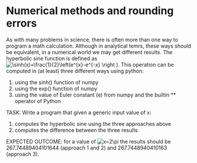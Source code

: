 # Numerical methods and rounding errors

As with many problems in science, there is often more than one way to program a math calculation. 
Although in analytical temrs, these ways should be equivalent, in a numerical world we may get different results.
The hyperbolic sine function is defined as <img src="https://latex.codecogs.com/gif.latex?\sinh(x)=\frac{1}{2}\left(e^{x}-e^{-x}&space;\right&space;)" title="\sinh(x)=\frac{1}{2}\left(e^{x}-e^{-x} \right )" />. This operation can be computed in (at least) three different ways using python:

1. using the sinh() function of numpy
2. using the exp() function of numpy
3. using the value of Euler constant (e) from numpy and the builtin ** operator of Python 

TASK: Write a program that given a generic input value of x: 
   1. computes the hyperbolic sine using the three approaches above
   2. computes the difference between the three results

EXPECTED OUTCOME: for a value of <img src="https://latex.codecogs.com/gif.latex?x=2\pi" title="x=2\pi" /> the results should be 267.74489404101644 (approach 1 and 2) and 267.7448940410163 (approach 3).

